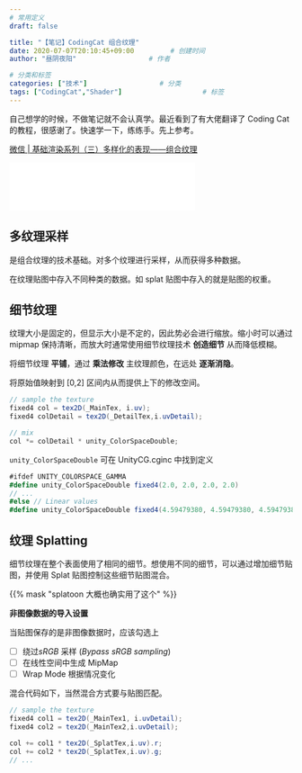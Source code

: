 ```yaml
---
# 常用定义
draft: false

title: "【笔记】CodingCat 组合纹理"
date: 2020-07-07T20:10:45+09:00			# 创建时间
author: "昼阴夜阳"             		# 作者

# 分类和标签
categories: ["技术"]		            # 分类
tags: ["CodingCat","Shader"]		    		# 标签
---
```


自己想学的时候，不做笔记就不会认真学。最近看到了有大佬翻译了 Coding Cat 的教程，很感谢了。快速学一下，练练手。先上参考。

[微信 | 基础渲染系列（三）多样化的表现——组合纹理](https://mp.weixin.qq.com/s/MQ_V78MmkPlQ1cbJyobtCw) 

<iframe frameborder="no" border="0" marginwidth="0" marginheight="0" width=330 height=86 src="//music.163.com/outchain/player?type=2&id=32857745&auto=0&height=66"></iframe>

## 多纹理采样

是组合纹理的技术基础。对多个纹理进行采样，从而获得多种数据。

在纹理贴图中存入不同种类的数据。如 splat 贴图中存入的就是贴图的权重。

## 细节纹理

纹理大小是固定的，但显示大小是不定的，因此势必会进行缩放。缩小时可以通过 mipmap 保持清晰，而放大时通常使用细节纹理技术 **创造细节** 从而降低模糊。

将细节纹理 **平铺**，通过 **乘法修改** 主纹理颜色，在远处 **逐渐消隐**。

将原始值映射到 [0,2] 区间内从而提供上下的修改空间。

``` c#
// sample the texture
fixed4 col = tex2D(_MainTex, i.uv);
fixed4 colDetail = tex2D(_DetailTex,i.uvDetail);

// mix
col *= colDetail * unity_ColorSpaceDouble;
```

`unity_ColorSpaceDouble` 可在 UnityCG.cginc 中找到定义

```c#
#ifdef UNITY_COLORSPACE_GAMMA
#define unity_ColorSpaceDouble fixed4(2.0, 2.0, 2.0, 2.0)
// ...
#else // Linear values
#define unity_ColorSpaceDouble fixed4(4.59479380, 4.59479380, 4.59479380, 2.0)
```

## 纹理 Splatting

细节纹理在整个表面使用了相同的细节。想使用不同的细节，可以通过增加细节贴图，并使用 Splat 贴图控制这些细节贴图混合。

{{% mask "splatoon 大概也确实用了这个" %}} 

**非图像数据的导入设置**

当贴图保存的是非图像数据时，应该勾选上

- [ ] 绕过*sRGB* 采样 (*Bypass* *sRGB* *sampling*)
- [ ] 在线性空间中生成 MipMap
- [ ] Wrap Mode 根据情况变化

混合代码如下，当然混合方式要与贴图匹配。

```c#
// sample the texture
fixed4 col1 = tex2D(_MainTex1, i.uvDetail);
fixed4 col2 = tex2D(_MainTex2,i.uvDetail);

col += col1 * tex2D(_SplatTex,i.uv).r;
col += col2 * tex2D(_SplatTex,i.uv).g;
// ...
```

